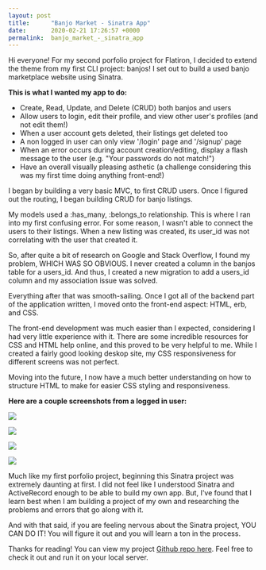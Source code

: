 ```yaml
---
layout: post
title:      "Banjo Market - Sinatra App"
date:       2020-02-21 17:26:57 +0000
permalink:  banjo_market_-_sinatra_app
---
```



Hi everyone! For my second porfolio project for Flatiron, I decided to extend the theme from my first CLI project: banjos! I set out to build a used banjo marketplace website using Sinatra.

**This is what I wanted my app to do:**

* Create, Read, Update, and Delete (CRUD) both banjos and users
* Allow users to login, edit their profile, and view other user's profiles (and not edit them!)
* When a user account gets deleted, their listings get deleted too
* A non logged in user can only view '/login' page and '/signup' page
* When an error occurs during account creation/editing, display a flash message to the user (e.g. "Your passwords do not match!")
* Have an overall visually pleasing asthetic (a challenge considering this was my first time doing anything front-end!)

I began by building a very basic MVC, to first CRUD users. Once I figured out the routing, I began building CRUD for banjo listings.

My models used a :has_many, :belongs_to relationship. This is where I ran into my first confusing error. For some reason, I wasn't able to connect the users to their listings. When a new listing was created, its user_id was not correlating with the user that created it.

So, after quite a bit of research on Google and Stack Overflow, I found my problem, WHICH WAS SO OBVIOUS. I never created a column in the banjos table for a users_id. And thus, I created a new migration to add a users_id column and my association issue was solved.

Everything after that was smooth-sailing. Once I got all of the backend part of the application written, I moved onto the front-end aspect: HTML, erb, and CSS.

The front-end development was much easier than I expected, considering I had very little experience with it. There are some incredible resources for CSS and HTML help online, and this proved to be very helpful to me. While I created a fairly good looking deskop site, my CSS responsiveness for different screens was not perfect.

Moving into the future, I now have a much better understanding on how to structure HTML to make for easier CSS styling and responsiveness.

**Here are a couple screenshots from a logged in user:**

![](https://i.imgur.com/yyvCj9U.png)

![](https://i.imgur.com/zXsFn3P.png)

![](https://i.imgur.com/3aZ6t9u.png)

![](https://i.imgur.com/zMnVioi.png)

Much like my first porfolio project, beginning this Sinatra project was extremely daunting at first. I did not feel like I understood Sinatra and ActiveRecord enough to be able to build my own app. But, I've found that I learn best when I am building a project of my own and researching the problems and errors that go along with it.

And with that said, if you are feeling nervous about the Sinatra project, YOU CAN DO IT! You will figure it out and you will learn a ton in the process.

Thanks for reading! You can view my project [Github repo here](https://github.com/slaydenriley/banjo_market). Feel free to check it out and run it on your local server.
